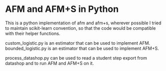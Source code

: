 AFM and AFM+S in Python
=======================

This is a python implementation of afm and afm+s, wherever possible I tried to
maintain scikit-learn convention, so that the code would be compatible with
their helper functions.

custom\_logistic.py is an estimator that can be used to implement AFM.
bounded\_logistic.py is an estimator that can be used to implement AFM+S.

process\_datashop.py can be used to read a student step export from datashop
and to run AFM and AFM+S on it. 

